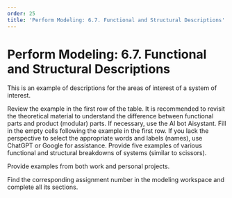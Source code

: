 ```yaml
---
order: 25
title: 'Perform Modeling: 6.7. Functional and Structural Descriptions'
---
```


# Perform Modeling: 6.7. Functional and Structural Descriptions

This is an example of descriptions for the areas of interest of a system of interest.

Review the example in the first row of the table. It is recommended to revisit the theoretical material to understand the difference between functional parts and product (modular) parts. If necessary, use the AI bot Aisystant. Fill in the empty cells following the example in the first row. If you lack the perspective to select the appropriate words and labels (names), use ChatGPT or Google for assistance. Provide five examples of various functional and structural breakdowns of systems (similar to scissors).

Provide examples from both work and personal projects.

Find the corresponding assignment number in the modeling workspace and complete all its sections.